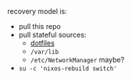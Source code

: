 recovery model is:
  - pull this repo
  - pull stateful sources:
    - [dotfiles](https://github.com/graevy/dotfiles)
    - `/var/lib`
    - `/etc/NetworkManager` maybe?
  - `su -c 'nixos-rebuild switch'`
